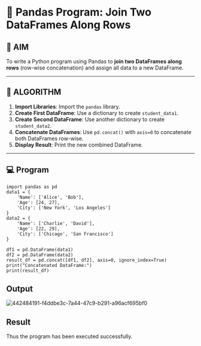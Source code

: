 # 🧪 Pandas Program: Join Two DataFrames Along Rows

## 🎯 AIM

To write a Python program using Pandas to **join two DataFrames along rows** (row-wise concatenation) and assign all data to a new DataFrame.

---

## 🧠 ALGORITHM

1. **Import Libraries**: Import the `pandas` library.
2. **Create First DataFrame**: Use a dictionary to create `student_data1`.
3. **Create Second DataFrame**: Use another dictionary to create `student_data2`.
4. **Concatenate DataFrames**: Use `pd.concat()` with `axis=0` to concatenate both DataFrames row-wise.
5. **Display Result**: Print the new combined DataFrame.

---

## 💻 Program

```
import pandas as pd
data1 = {
    'Name': ['Alice', 'Bob'],
    'Age': [24, 27],
    'City': ['New York', 'Los Angeles']
}
data2 = {
    'Name': ['Charlie', 'David'],
    'Age': [22, 29],
    'City': ['Chicago', 'San Francisco']
}

df1 = pd.DataFrame(data1)
df2 = pd.DataFrame(data2)
result_df = pd.concat([df1, df2], axis=0, ignore_index=True)
print("Concatenated DataFrame:")
print(result_df)
```

## Output
![442484191-f4ddbe3c-7a44-47c9-b291-a96acf695bf0](https://github.com/user-attachments/assets/92582066-db20-4522-8da4-4bc898652e1d)


## Result
Thus the program has been executed successfully.
